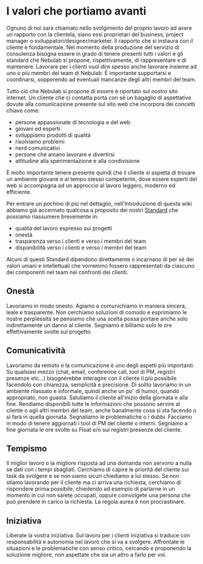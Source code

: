 # I valori che portiamo avanti

Ognuno di noi sarà chiamato nello svolgimento del proprio lavoro ad avere un rapporto con la 
clientela, siano essi proprietari del business, project manager o sviluppatori/designer/marketer. Il 
rapporto che si instaura con il cliente è fondamentale. Nel momento della produzione del servizio di 
consulenza bisogna essere in grado di tenere presenti tutti i valori e gli standard che Nebulab si 
propone, rispettivamente, di rappresentare e di mantenere. Lavorare per i clienti vuol dire spesso 
anche lavorare insieme ad uno o più membri del team di Nebulab. È importante supportarsi e 
coordinarsi, sopperendo ad eventuali mancanze degli altri membri del team.

Tutto ciò che Nebulab si propone di essere è riportato sul nostro sito internet. Un cliente che ci 
contatta porta con sé un bagaglio di aspettative dovute alla comunicazione presente sul sito web che 
incorpora dei concetti chiave come: 

- persone appassionate di tecnologia e del web
- giovani ed esperti
- sviluppiamo prodotti di qualità
- risolviamo problemi
- nerd comunicativi
- persone che amano lavorare e divertirsi
- attitudine alla sperimentazione e alla condivisione

È molto importante tenere presente quindi che il cliente si aspetta di trovare un ambiente giovane e 
al tempo stesso competente, dove essere esperti del web si accompagna ad un approccio al lavoro 
leggero, moderno ed efficiente. 

Per entrare un pochino di più nel dettaglio, nell'Introduzione di questa wiki abbiamo già accennato 
qualcosa a proposito dei nostri 
[Standard](https://github.com/nebulab/playbook/blob/master/su-di-noi/standard.md) che possiamo 
riassumere brevemente in:

- qualità del lavoro espresso sui progetti
- onestà
- trasparenza verso i clienti e verso i membri del team
- disponibilità verso i clienti e verso i membri del team

Alcuni di questi Standard dipendono direttamente o incarnano di per sé dei valori umani e 
intellettuali che vorremmo fossero rappresentati da ciascuno dei componenti nel team nei confronti 
dei clienti.

## Onestà

Lavoriamo in modo onesto. Agiamo e comunichiamo in maniera sincera, leale e trasparente. Non 
cerchiamo soluzioni di comodo e esprimiamo le nostre perplessità se pensiamo che una scelta possa 
portare anche solo indirettamente un danno al cliente. Segniamo e billiamo solo le ore 
effettivamente svolte sul progetto.

## Comunicatività

Lavoriamo da remoto e la comunicazione è uno degli aspetti più importanti. Su qualsiasi mezzo (chat, 
email, conference call, tool di PM, registri presenze etc...) bisognerebbe interagire con il cliente 
il più possibile facendolo con chiarezza, semplicità e precisione. Di solito lavoriamo in un 
ambiente rilassato e informale, quindi anche un po' di humor, quando appropriato, non guasta.
Salutiamo il cliente all'inizio della giornata e alla fine. Rendiamo disponibili tutte le 
informazioni che possono servire al cliente o agli altri membri del team, anche banalmente cosa si 
sta facendo o si farà in quella giornata. Segnaliamo le problematiche o i dubbi.  Facciamo in modo 
di tenere aggiornati i tool di PM del cliente o interni. Segniamo a fine giornata le ore svolte su 
Float e/o sui registri presenze del cliente.

## Tempismo
 
Il miglior lavoro o la migliore risposta ad una domanda non servono a nulla se dati con i tempi 
sbagliati. Cerchiamo di capire le priorità del cliente sui task da svolgere e se non siamo sicuri 
chiediamo a lui stesso. Se non stiamo lavorando per il cliente ma ci arriva una richiesta, cerchiamo 
di rispondere prima possibile, chiedendo ad esempio di parlarne in un momento in cui non sarete 
occupati, oppure coinvolgete una persona che può prendere in carico la richiesta. La regola aurea è
non procrastinare.

## Iniziativa

Liberate la vostra iniziativa. Sul lavoro per i clienti iniziativa si traduce con responsabilità e 
autonomia nel lavoro che si va a svolgere. Affrontate le situazioni e le problematiche con senso 
critico, cercando e proponendo la soluzione migliore, non aspettate che sia un altro a farlo per 
voi.
